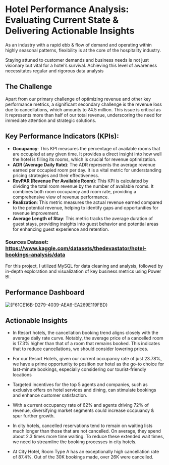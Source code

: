 # Hotel Performance Analysis: Evaluating Current State & Delivering Actionable Insights

As an industry with a rapid ebb & flow of demand and operating within highly seasonal patterns, flexibility is at the core of the hospitality industry.

Staying attuned to customer demands and business needs is not just visionary but vital for a hotel’s survival. Achieving this level of awareness necessitates regular and rigorous data analysis


## The Challenge
Apart from our primary challenge of optimizing revenue and other key performance metrics, a significant secondary challenge is the revenue loss due to cancellations, which amounts to ₹4.5 million. This issue is critical as it represents more than half of our total revenue, underscoring the need for immediate attention and strategic solutions.

## Key Performance Indicators (KPIs):
- **Occupancy**: This KPI measures the percentage of available rooms that are occupied at any given time. It provides a direct insight into how well the hotel is filling its rooms, which is crucial for revenue optimization.
- **ADR (Average Daily Rate)**: The ADR represents the average revenue earned per occupied room per day. It is a vital metric for understanding pricing strategies and their effectiveness.
- **RevPAR (Revenue Per Available Room)**: This KPI is calculated by dividing the total room revenue by the number of available rooms. It combines both room occupancy and room rate, providing a comprehensive view of revenue performance.
- **Realization**: This metric measures the actual revenue earned compared to the potential revenue, helping to identify gaps and opportunities for revenue improvement.
- **Average Length of Stay**: This metric tracks the average duration of guest stays, providing insights into guest behavior and potential areas for enhancing guest experience and retention.

### Sources Dataset: https://www.kaggle.com/datasets/thedevastator/hotel-bookings-analysis/data
For this project, I utilized MySQL for data cleaning and analysis, followed by in-depth exploration and visualization of key business metrics using Power BI.

## Performance Dashboard
![{F61CE16B-D279-4039-AEA6-EA269E119FBD}](https://github.com/user-attachments/assets/47a7a004-3d5c-49d2-a424-204725d5d2f9)


## Actionable Insights
-  In Resort hotels, the cancellation booking trend aligns closely with the average daily rate curve. Notably, the average price of a cancelled room is 17.3% higher than that of a room that remains booked. This indicates that to reduce cancellations, we should consider lowering prices.

-  For our Resort Hotels, given our current occupancy rate of just 23.78%, we have a prime opportunity to position our hotel as the go-to choice for last-minute bookings, especially considering our tourist-friendly locations

-  Targeted incentives for the top 5 agents and companies, such as exclusive offers on hotel services and dining, can stimulate bookings and enhance customer satisfaction.

-  With a current occupancy rate of 62% and agents driving 72% of revenue, diversifying market segments could increase occpuancy & spur further growth.
  
- In city hotels, cancelled reservations tend to remain on waiting lists much longer than those that are not cancelled. On average, they spend about 2.3 times more time waiting. To reduce these extended wait times, we need to streamline the booking processes in city hotels.
  
- At City Hotel, Room Type A has an exceptionally high cancellation rate of 87.4%.  Out of the 30K bookings made, over 26K were cancelled. 
